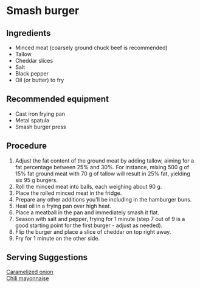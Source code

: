 # Smash burger
## Ingredients
- Minced meat (coarsely ground chuck beef is recommended)
- Tallow
- Cheddar slices
- Salt
- Black pepper
- Oil (or butter) to fry
## Recommended equipment
- Cast iron frying pan
- Metal spatula
- Smash burger press
## Procedure
1. Adjust the fat content of the ground meat by adding tallow, aiming for a fat percentage between 25% and 30%. For instance, mixing 500 g of 15% fat ground meat with 70 g of tallow will result in 25% fat, yielding six 95 g burgers.
2. Roll the minced meat into balls, each weighing about 90 g.
3. Place the rolled minced meat in the fridge.
4. Prepare any other additions you'll be including in the hamburger buns.
5. Heat oil in a frying pan over high heat.
6. Place a meatball in the pan and immediately smash it flat.
7. Season with salt and pepper, frying for 1 minute (step 7 out of 9 is a good starting point for the first burger - adjust as needed).
8. Flip the burger and place a slice of cheddar on top right away.
9. Fry for 1 minute on the other side.
## Serving Suggestions
[Caramelized onion](https://github.com/henningonsbring/Recipes/blob/main/caramelized_onion.md)<br>
[Chili mayonnaise](https://github.com/henningonsbring/Recipes/blob/main/chili_mayonnaise.md)
